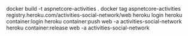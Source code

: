 docker build -t aspnetcore-activities .
docker tag aspnetcore-activities registry.heroku.com/activities-social-network/web
heroku login
heroku container:login
heroku container:push web -a activities-social-network
heroku container:release web -a activities-social-network
